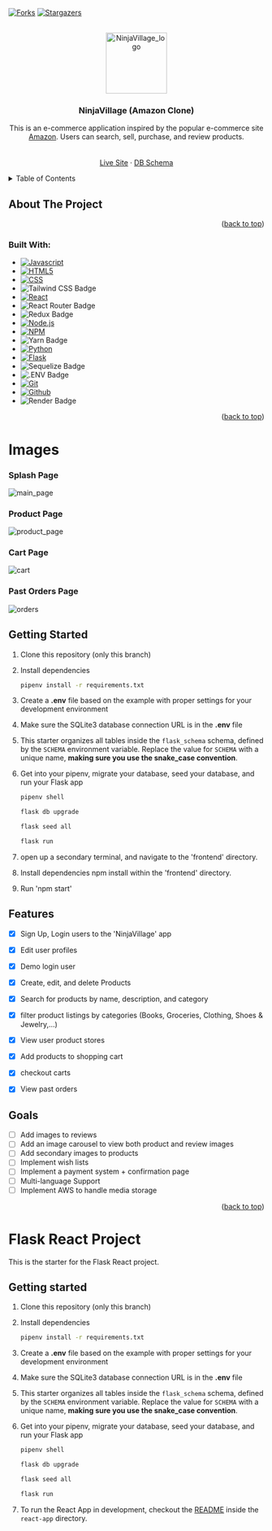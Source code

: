 <!-- Improved compatibility of back to top link: See: https://github.com/othneildrew/Best-README-Template/pull/73 -->
<a name="readme-top"></a>

<!-- PROJECT SHIELDS -->
<!--
*** I'm using markdown "reference style" links for readability.
*** Reference links are enclosed in brackets [ ] instead of parentheses ( ).
*** See the bottom of this document for the declaration of the reference variables
*** for contributors-url, forks-url, etc. This is an optional, concise syntax you may use.
*** https://www.markdownguide.org/basic-syntax/#reference-style-links
-->
<!-- [![Contributors][contributors-shield]][contributors-url] -->
[![Forks][forks-shield]][forks-url]
[![Stargazers][stars-shield]][stars-url]
<!-- [![LinkedIn][linkedin-shield]][linkedin-url]
[![LinkedIn][linkedin-shield]][linkedin-url]
[![LinkedIn][linkedin-shield]][linkedin-url] -->



<!-- PROJECT LOGO -->
<br />
<div align="center">
  <a href="https://github.com/alexh205/Ninja_e-commerce">
    <img width="120" alt="NinjaVillage_logo" src="https://user-images.githubusercontent.com/95322089/218267851-e7b9af4e-5686-4a1a-8965-fa5685a78459.png">
  </a>

  <h3 align="center">NinjaVillage (Amazon Clone)</h3>

  <p align="center">
    This is an e-commerce application inspired by the popular e-commerce site <a href="amazon.com">Amazon</a>. Users can search, sell, purchase, and review products.
    <br />
    <br />
    <br />
    <a href="https://ninjavillage.onrender.com/">Live Site</a>
    ·
    <a href="https://dbdiagram.io/d/63c77e35296d97641d7a5d69">DB Schema</a>
    <!-- ·
    <a href="https://github.com/othneildrew/Best-README-Template/issues">Request Feature</a> -->
  </p>
</div>



<!-- TABLE OF CONTENTS -->
<details>
  <summary>Table of Contents</summary>
  <ol>
    <li>
      <a href="#about-the-project">About The Project</a>
      <ul>
        <li><a href="#built-with">Built With</a></li>
      </ul>
    </li>
    <li>
      <a href="#getting-started">Getting Started</a>
      <ul>
        <!-- <li><a href="#prerequisites">Prerequisites</a></li> -->
        <li><a href="#installation">Installation</a></li>
      </ul>
    </li>
    <!-- <li><a href="#usage">Usage</a></li> -->
    <li><a href="#roadmap">Roadmap</a></li>
    <!-- <li><a href="#contributing">Contributing</a></li> -->
    <!-- <li><a href="#license">License</a></li> -->
    <li><a href="#contact">Contact</a></li>
    <!-- <li><a href="#acknowledgments">Acknowledgments</a></li> -->
  </ol>
</details>



<!-- ABOUT THE PROJECT -->
## About The Project
<p align="right">(<a href="#readme-top">back to top</a>)</p>

### Built With:
* [![Javascript][Javascript]][Javascript-url]
* [![HTML5][HTML5]][HTML-url]
* [![CSS][CSS]][CSS-url]
* ![Tailwind CSS Badge](https://img.shields.io/badge/Tailwind%20CSS-06B6D4?logo=tailwindcss&logoColor=fff&style=for-the-badge)
* [![React][React.js]][React-url]
* ![React Router Badge](https://img.shields.io/badge/React%20Router-CA4245?logo=reactrouter&logoColor=fff&style=for-the-badge)
* ![Redux Badge](https://img.shields.io/badge/Redux-764ABC?logo=redux&logoColor=fff&style=for-the-badge)
* [![Node.js][Node.js]][Node-url]
* [![NPM][NPM]][NPM-url]
* ![Yarn Badge](https://img.shields.io/badge/Yarn-2C8EBB?logo=yarn&logoColor=fff&style=for-the-badge)
* [![Python][Python]][Python-url]
* [![Flask][Flask]][Flask-url]
* ![Sequelize Badge](https://img.shields.io/badge/Sequelize-52B0E7?logo=sequelize&logoColor=fff&style=for-the-badge)
* ![.ENV Badge](https://img.shields.io/badge/.ENV-ECD53F?logo=dotenv&logoColor=000&style=for-the-badge)
* [![Git][Git]][Git-url]
* [![Github][Github]][Github-url]
* ![Render Badge](https://img.shields.io/badge/Render-46E3B7?logo=render&logoColor=000&style=for-the-badge)
<!-- * ![Amazon AWS Badge](https://img.shields.io/badge/Amazon%20AWS-232F3E?logo=amazonaws&logoColor=fff&style=for-the-badge) -->

<p align="right">(<a href="#readme-top">back to top</a>)</p>


# Images

### Splash Page

![main_page](https://user-images.githubusercontent.com/95322089/218265391-576f139a-c7da-4caf-a9bf-8cd54015202a.png)


### Product Page

![product_page](https://user-images.githubusercontent.com/95322089/218265408-7843256c-d458-467d-aadb-24014994c752.png)

### Cart Page

![cart](https://user-images.githubusercontent.com/95322089/218265454-c1477f79-c629-426c-a0e3-1d98e25811c9.png)

### Past Orders Page
![orders](https://user-images.githubusercontent.com/95322089/218265429-23612be5-67b2-4775-94fa-ee7043488c1d.png)


<!-- GETTING STARTED -->
## Getting Started

1. Clone this repository (only this branch)

2. Install dependencies

      ```bash
      pipenv install -r requirements.txt
      ```

3. Create a **.env** file based on the example with proper settings for your
   development environment

4. Make sure the SQLite3 database connection URL is in the **.env** file

5. This starter organizes all tables inside the `flask_schema` schema, defined
   by the `SCHEMA` environment variable.  Replace the value for
   `SCHEMA` with a unique name, **making sure you use the snake_case
   convention**.

6. Get into your pipenv, migrate your database, seed your database, and run your Flask app

   ```bash
   pipenv shell
   ```

   ```bash
   flask db upgrade
   ```

   ```bash
   flask seed all
   ```

   ```bash
   flask run
   ```

7. open up a secondary terminal, and navigate to the 'frontend' directory.
8. Install dependencies npm install within the 'frontend' directory.
9. Run 'npm start'

<!-- ### Prerequisites

This is an example of how to list things you need to use the software and how to install them.
* npm
  ```sh
  npm install npm@latest -g
  ``` -->

<!-- ### Installation

_Below is an example of how you can instruct your audience on installing and setting up your app. This template doesn't rely on any external dependencies or services._

1. Get a free API Key at [https://example.com](https://example.com)
2. Clone the repo
   ```sh
   git clone https://github.com/your_username_/Project-Name.git
   ```
3. Install NPM packages
   ```sh
   npm install
   ```
4. Enter your API in `config.js`
   ```js
   const API_KEY = 'ENTER YOUR API';
   ```

<p align="right">(<a href="#readme-top">back to top</a>)</p> -->



<!-- USAGE EXAMPLES -->
<!-- ## Usage

Use this space to show useful examples of how a project can be used. Additional screenshots, code examples and demos work well in this space. You may also link to more resources.

_For more examples, please refer to the [Documentation](https://example.com)_

<p align="right">(<a href="#readme-top">back to top</a>)</p> -->



<!-- ROADMAP -->
## Features

- [x] Sign Up, Login users to the 'NinjaVillage' app
- [x] Edit user profiles
- [x] Demo login user
- [x] Create, edit, and delete Products
- [x] Search for products by name, description, and category
- [x] filter product listings by categories (Books, Groceries, Clothing, Shoes & Jewelry,...)
- [x] View user product stores
- [x] Add products to shopping cart
- [x] checkout carts
- [x] View past orders


## Goals

- [ ] Add images to reviews
- [ ] Add an image carousel to view both product and review images
- [ ] Add secondary images to products
- [ ] Implement wish lists
- [ ] Implement a payment system + confirmation page
- [ ] Multi-language Support
- [ ] Implement AWS to handle media storage

<p align="right">(<a href="#readme-top">back to top</a>)</p>



<!-- CONTRIBUTING -->
<!-- ## Contributing

Contributions are what make the open source community such an amazing place to learn, inspire, and create. Any contributions you make are **greatly appreciated**.

If you have a suggestion that would make this better, please fork the repo and create a pull request. You can also simply open an issue with the tag "enhancement".
Don't forget to give the project a star! Thanks again!

1. Fork the Project
2. Create your Feature Branch (`git checkout -b feature/AmazingFeature`)
3. Commit your Changes (`git commit -m 'Add some AmazingFeature'`)
4. Push to the Branch (`git push origin feature/AmazingFeature`)
5. Open a Pull Request

<p align="right">(<a href="#readme-top">back to top</a>)</p> -->



<!-- LICENSE -->
<!-- ## License

Distributed under the MIT License. See `LICENSE.txt` for more information.

<p align="right">(<a href="#readme-top">back to top</a>)</p>



<!-- CONTACT -->
<!-- ## Contact

Your Name - [@your_twitter](https://twitter.com/your_username) - email@example.com

Project Link: [https://github.com/your_username/repo_name](https://github.com/your_username/repo_name)

<p align="right">(<a href="#readme-top">back to top</a>)</p>
 -->


<!-- ACKNOWLEDGMENTS -->
<!-- ## Acknowledgments

Use this space to list resources you find helpful and would like to give credit to. I've included a few of my favorites to kick things off!

<!-- * [Choose an Open Source License](https://choosealicense.com)
* [GitHub Emoji Cheat Sheet](https://www.webpagefx.com/tools/emoji-cheat-sheet)
* [Malven's Flexbox Cheatsheet](https://flexbox.malven.co/)
* [Malven's Grid Cheatsheet](https://grid.malven.co/)
* [Img Shields](https://shields.io)
* [GitHub Pages](https://pages.github.com)
* [Font Awesome](https://fontawesome.com)
* [React Icons](https://react-icons.github.io/react-icons/search) -->

<!-- <p align="right">(<a href="#readme-top">back to top</a>)</p> -->



<!-- MARKDOWN LINKS & IMAGES -->
<!-- https://www.markdownguide.org/basic-syntax/#reference-style-links -->
[forks-shield]: https://img.shields.io/github/forks/othneildrew/Best-README-Template.svg?style=for-the-badge
[forks-url]: https://github.com/alexh205/Ninja_e-commerce/network/members
[stars-shield]: https://img.shields.io/github/stars/othneildrew/Best-README-Template.svg?style=for-the-badge
[stars-url]: https://github.com/alexh205/Ninja_e-commerce/stargazers
[issues-shield]: https://img.shields.io/github/issues/othneildrew/Best-README-Template.svg?style=for-the-badge
[issues-url]: https://github.com/othneildrew/Best-README-Template/issues
[license-shield]: https://img.shields.io/github/license/othneildrew/Best-README-Template.svg?style=for-the-badge
[license-url]: https://github.com/othneildrew/Best-README-Template/blob/master/LICENSE.txt
[linkedin-shield]: https://img.shields.io/badge/-LinkedIn-black.svg?style=for-the-badge&logo=linkedin&colorB=555
[linkedin-url]: https://linkedin.com/in/othneildrew
[Git]: https://img.shields.io/badge/git-%23F05033.svg?style=for-the-badge&logo=git&logoColor=white
[Git-url]: https://git-scm.com/
[Github]: https://img.shields.io/badge/github-%23121011.svg?style=for-the-badge&logo=github&logoColor=white
[Github-url]: https://github.com/
[Javascript]: https://img.shields.io/badge/javascript-%23323330.svg?style=for-the-badge&logo=javascript&logoColor=%23F7DF1E
[Javascript-url]: https://www.javascript.com/
[HTML5]: https://img.shields.io/badge/html5-%23E34F26.svg?style=for-the-badge&logo=html5&logoColor=white
[HTML-url]: https://html.com/
[CSS]: https://img.shields.io/badge/css3-%231572B6.svg?style=for-the-badge&logo=css3&logoColor=white
[CSS-url]: https://developer.mozilla.org/en-US/docs/Web/CSS
[Node.js]: https://img.shields.io/badge/node.js-6DA55F?style=for-the-badge&logo=node.js&logoColor=white
[Node-url]: https://nodejs.org/en/
[NPM]: https://img.shields.io/badge/NPM-%23000000.svg?style=for-the-badge&logo=npm&logoColor=white
[NPM-url]: https://www.npmjs.com/
[SQLite]: https://img.shields.io/badge/sqlite-%2307405e.svg?style=for-the-badge&logo=sqlite&logoColor=white
[SQLite-url]: https://www.sqlite.org/index.html
[Flask]:https://img.shields.io/badge/Flask-000000?style=for-the-badge&logo=flask&logoColor=white
[Flask-url]: https://flask.palletsprojects.com/en/2.2.x/
[Python]:https://img.shields.io/badge/Python-3776AB?style=for-the-badge&logo=python&logoColor=white
[Python-url]:https://docs.python.org/3/
[React.js]: https://img.shields.io/badge/React-20232A?style=for-the-badge&logo=react&logoColor=61DAFB
[React-url]: https://reactjs.org/



# Flask React Project

This is the starter for the Flask React project.

## Getting started
1. Clone this repository (only this branch)

2. Install dependencies

      ```bash
      pipenv install -r requirements.txt
      ```

3. Create a **.env** file based on the example with proper settings for your
   development environment

4. Make sure the SQLite3 database connection URL is in the **.env** file

5. This starter organizes all tables inside the `flask_schema` schema, defined
   by the `SCHEMA` environment variable.  Replace the value for
   `SCHEMA` with a unique name, **making sure you use the snake_case
   convention**.

6. Get into your pipenv, migrate your database, seed your database, and run your Flask app

   ```bash
   pipenv shell
   ```

   ```bash
   flask db upgrade
   ```

   ```bash
   flask seed all
   ```

   ```bash
   flask run
   ```

7. To run the React App in development, checkout the [README](./react-app/README.md) inside the `react-app` directory.
